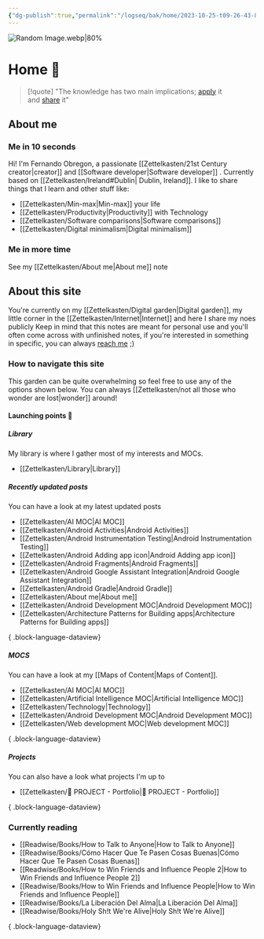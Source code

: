 ```yaml
---
{"dg-publish":true,"permalink":"/logseq/bak/home/2023-10-25-t09-26-43-851-z-desktop/","title":"Home 👋","tags":["status/done","gardenEntry","gardenEntry","gardenEntry","gardenEntry","gardenEntry","gardenEntry"],"noteIcon":"","created":"2023-10-25T10:26:43.852+01:00"}
---
```


![Random Image.webp|80%](/img/user/Files/Random%20Image.webp)

# Home 👋

> [!quote] 
> "The knowledge has two main implications; [apply](https://garden.feernandooff.com/404) it and [share](https://garden.feernandooff.com/404) it"

## About me

### Me in 10 seconds
Hi! I'm Fernando Obregon, a passionate [[Zettelkasten/21st Century creator\|creator]] and  [[Software developer\|Software developer]] . Currently based on [[Zettelkasten/Ireland#Dublin\| Dublin, Ireland]].  I like to share things that I learn and other stuff like:
- [[Zettelkasten/Min-max\|Min-max]] your life
- [[Zettelkasten/Productivity\|Productivity]] with Technology
- [[Zettelkasten/Software comparisons\|Software comparisons]]
- [[Zettelkasten/Digital minimalism\|Digital minimalism]]

### Me in more time
See my [[Zettelkasten/About me\|About me]] note

## About this site

You're currently on my [[Zettelkasten/Digital garden\|Digital garden]], my little corner in the [[Zettelkasten/Internet\|Internet]] and here I share my noes publicly 
Keep in mind that this notes are meant for personal use and you'll often come across with unfinished notes, if you're interested in something in specific, you can always [reach me](https://feernandooff.com) ;)


### How to navigate this site
This garden can be quite overwhelming so feel free to use any of the options shown below. You can always [[Zettelkasten/not all those who wonder are lost\|wonder]] around! 
#### Launching points 🚀

##### Library
My library is where I gather most of my interests and MOCs.
- [[Zettelkasten/Library\|Library]]
##### Recently updated posts
You can have a look at my latest updated posts
- [[Zettelkasten/AI MOC\|AI MOC]]
- [[Zettelkasten/Android Activities\|Android Activities]]
- [[Zettelkasten/Android Instrumentation Testing\|Android Instrumentation Testing]]
- [[Zettelkasten/Android Adding app icon\|Android Adding app icon]]
- [[Zettelkasten/Android Fragments\|Android Fragments]]
- [[Zettelkasten/Android Google Assistant Integration\|Android Google Assistant Integration]]
- [[Zettelkasten/Android Gradle\|Android Gradle]]
- [[Zettelkasten/About me\|About me]]
- [[Zettelkasten/Android Development MOC\|Android Development MOC]]
- [[Zettelkasten/Architecture Patterns for Building apps\|Architecture Patterns for Building apps]]

{ .block-language-dataview}
##### MOCS
You can have a look at my [[Maps of Content\|Maps of Content]]. 
- [[Zettelkasten/AI MOC\|AI MOC]]
- [[Zettelkasten/Artificial Intelligence MOC\|Artificial Intelligence MOC]]
- [[Zettelkasten/Technology\|Technology]]
- [[Zettelkasten/Android Development MOC\|Android Development MOC]]
- [[Zettelkasten/Web development MOC\|Web development MOC]]

{ .block-language-dataview}
##### Projects
You can also have a look what projects I'm up to 
- [[Zettelkasten/💼 PROJECT - Portfolio\|💼 PROJECT - Portfolio]]

{ .block-language-dataview}

### Currently reading
- [[Readwise/Books/How to Talk to Anyone\|How to Talk to Anyone]]
- [[Readwise/Books/Cómo Hacer Que Te Pasen Cosas Buenas\|Cómo Hacer Que Te Pasen Cosas Buenas]]
- [[Readwise/Books/How to Win Friends and Influence People 2\|How to Win Friends and Influence People 2]]
- [[Readwise/Books/How to Win Friends and Influence People\|How to Win Friends and Influence People]]
- [[Readwise/Books/La Liberación Del Alma\|La Liberación Del Alma]]
- [[Readwise/Books/Holy Sh!t We're Alive\|Holy Sh!t We're Alive]]

{ .block-language-dataview}
